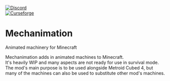 [![Discord](https://img.shields.io/discord/176190900945289237?style=flat-square&logo=discord&logoColor=ffffff&label=Discord)](https://discord.gg/ykHRhmC)  
[![Curseforge](https://cf.way2muchnoise.eu/short_590961_downloads.svg?badge_style=flat)](https://www.curseforge.com/minecraft/mc-mods/mechanimation)  

# Mechanimation
Animated machinery for Minecraft

Mechanimation adds in animated machines to Minecraft.  
It's heavily WIP and many aspects are not ready for use in survival mode.  
The mod's main purpose is to be used alongside Metroid Cubed 4, but many of the machines can also be used to substitute other mod's machines.  
